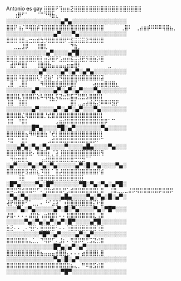 Antonio es gay
⣿⣿⣿⠟⢹⣶⣶⣝⣿⣿⣿⣿⣿⣿⣿⣿⣿⣿⣿⣿⣿⣿⣿⣿⣿⣿          ⠀  ⠀⠀⢰⡿⠋⠁⠀⠀⠈⠉⠙⠻⣷⣄⠀⠀⠀⠀⠀⠀⠀⠀⠀⠀⠀⠀⠀      ░░░░░░░░░░░░░░░▄▀▄░░░░░░░░░░░░░░░
⣿⣿⡟⢰⡌⠿⢿⣿⡾⢹⣿⣿⣿⣿⣿⣿⣿⣿⣿⣿⣿⣿⣿⣿⣿⣿          ⠀⠀⠀⠀⢀⣿⠇⠀⢀⣴⣶⡾⠿⠿⠿⢿⣿⣦⡀⠀⠀⠀              ░░░░░░░░░░░░░▄▀░░░▀▄░░░░░░░░░░░░░
⣿⣿⣿⢸⣿⣤⣒⣶⣾⣳⡻⣿⣿⣿⣿⡿⢛⣯⣭⣭⣭⣽⣻⣿⣿⣿          ⠀⠀⣀⣀⣸⡿⠀⠀⢸⣿⣇⠀⠀⠀⠀⠀⠀⠙⣷⡀⠀⠀⠀⠀⠀⠀⠀⠀⠀      ░░░░░░░░░░░▄▀░░░░▄▀█░░░░░░░░░░░░░
⣿⣿⣿⢸⣿⣿⣿⣿⢿⡇⣶⡽⣿⠟⣡⣶⣾⣯⣭⣽⣟⡻⣿⣷⡽⣿          ⠀⣾⡟⠛⣿⡇⠀⠀⢸⣿⣿⣷⣤⣤⣤⣤⣶⣶⣿⠇⠀⠀⠀⠀⠀⠀⠀⣀⠀     ░░░░░░░░░▄▀░░░░▄▀░▄▀░▄▀▄░░░░░░░░░
⣿⣿⣿⠸⣿⣿⣿⣿⢇⠃⣟⣷⠃⢸⠻⣿⣿⣿⣿⣿⣿⣿⣿⣿⣿⣽          ⢀⣿⠀⢀⣿⡇⠀⠀⠀⠻⢿⣿⣿⣿⣿⣿⠿⣿⡏⠀⠀⠀⠀⢴⣶⣶⣿⣿⣿⣆   ░░░░░░░▄▀░░░░▄▀░▄▀░▄▀░░░▀▄░░░░░░░
⣿⣿⣿⣇⢻⣿⣿⣯⣕⠧⢿⢿⣇⢯⣝⣒⣛⣯⣭⣛⣛⣣⣿⣿⣿⡇          ⢸⣿⠀⢸⣿⡇⠀⠀⠀⠀⠀⠈⠉⠁⠀⠀⠀⣿⡇⣀⣠⣴⣾⣮⣝⠿⠿⠿⣻⡟   ░░░░░░░▄▀░░░░▄▀░▄▀░▄▀░░░▀▄░░░░░░░
⣿⣿⣿⣿⣌⢿⣿⣿⣿⣿⡘⣞⣿⣼⣿⣿⣿⣿⣿⣿⣿⣿⣿⣿⣿⡇          ⢸⣿⠀⠘⣿⡇⠀⠀⠀⠀⠀⠀⠀⣠⣶⣾⣿⣿⣿⣿⣿⣿⣿⣿⣿⣿⡿⠁⠉⠀   ░░░░░░░█▀▄░░░░▀█░▄▀░░░░░░░▀▄░░░░░
⣿⣿⣿⣿⣿⣦⠻⠿⣿⣿⣷⠈⢞⡇⣿⣿⣿⣿⣿⣿⣿⣿⣿⣿⣿⡇          ⠸⣿⠀⠀⣿⡇⠀⠀⠀⠀⠀⣠⣾⣿⣿⣿⣿⣿⣿⣿⣿⣿⣿⡿⠟⠉⠀⠀⠀⠀   ░░░▄▀▄░▀▄░▀▄░░░░▀░░░░▄█▄░░░░▀▄░░░
⣿⣿⣿⣿⣿⣿⣗⠄⢿⣿⣿⡆⡈⣽⢸⣿⣿⣿⣿⣿⣿⣿⣿⣿⣿⢻          ⠀⠻⣷⣶⣿⣇⠀⠀⠀⢠⣼⣿⣿⣿⣿⣿⣿⣿⣛⣛⣻⠉⠁⠀⠀⠀⠀⠀     ░▄▀░░░▀▄░▀▄░▀▄░░░░░▄▀░█░▀▄░░░░▀▄░
⣿⣿⣿⣿⡿⣻⣽⣿⣆⠹⣿⡇⠁⣿⡼⣿⣿⣿⣿⣿⣿⣿⣿⣿⡟⣾         ⠀ ⠀⠀⠀⢸⣿⠀⠀⠀⢸⣿⣿⣿⣿⣿⣿⣿⣿⣿⣿⣿⡇⠀⠀⠀⠀⠀       ░█▀▄░░░░▀▄░█▀░░░░░░░▀█░▀▄░▀▄░▄▀█░
⣿⠿⣛⣽⣾⣿⣿⠿⠋⠄⢻⣷⣾⣿⣧⠟⣡⣾⣿⣿⣿⣿⣿⣿⡇⣿              ⠀⢸⣿⣀⣀⣀⣼⡿⢿⣿⣿⣿⣿⣿⡿⣿⣿⡿             ░▀▄░▀▄░░░░▀░░░░▄█▄░░░░▀▄░▀▄░█░▄▀░
⢼⡟⢿⣿⡿⠋⠁⣀⡀⠄⠘⠊⣨⣽⠁⠰⣿⣿⣿⣿⣿⣿⣿⡍⠗⣿                                                    ░░░▀▄░▀▄░░░░░▄▀░█░▀▄░░░░▀▄░▀█▀░░░
⡼⣿⠄⠄⠄⠄⣼⣿⡗⢠⣶⣿⣿⡇⠄⠄⣿⣿⣿⣿⣿⣿⣿⣇⢠⣿                                                    ░░░░░▀▄░▀▄░▄▀░▄▀░█▀░░░░▄▀█░░░░░░░
⣷⣝⠄⠄⢀⠄⢻⡟⠄⣿⣿⣿⣿⠃⠄⠄⢹⣿⣿⣿⣿⣿⣿⣿⢹⣿                                                    ░░░░░░░░░▀█▀░▄▀░░░░▄▀░▄▀░░░░░░░░░
⣿⣿⣿⣿⣿⣧⣄⣁⡀⠙⢿⡿⠋⠄⣸⡆⠄⠻⣿⡿⠟⢛⣩⣝⣚⣿                                                    ░░░░░░░░░░░░░█▀▄░▄▀░▄▀░░░░░░░░░░░
⣿⣿⣿⣿⣿⣿⣿⣿⣿⣦⣤⣤⣤⣾⣿⣿⣄⠄⠄⠄⣴⣿⣿⣿⣇⣿                                                    ░░░░░░░░░░░░░▀▄░█░▄▀░░░░░░░░░░░░░
⣿⣿⣿⣿⣿⣿⣿⣿⣿⣿⣿⣿⣿⣿⣿⣿⣿⣦⣄⡀⠛⠿⣿⣫⣾⣿                                                    ░░░░░░░░░░░░░░░▀█▀░░░░░░░░░░░░░░░












